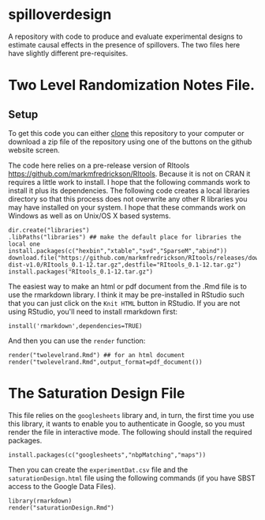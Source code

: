 # spilloverdesign

A repository with code to produce and evaluate experimental designs to estimate causal effects in the presence of spillovers. The two files here have slightly different pre-requisites.

# Two Level Randomization Notes File.

## Setup

To get this code you can either 
[clone](https://help.github.com/articles/cloning-a-repository/) this repository
to your computer or download a zip file of the repository using one of the
buttons on the github website screen.

The code here relies on a pre-release version of RItools
<https://github.com/markmfredrickson/RItools>. Because it is not on CRAN it
requires a little work to install. I hope that the following commands work to
install it plus its dependencies. The following code creates a local libraries
directory so that this process does not overwrite any other R libraries you may
have installed on your system. I hope that these commands work on Windows as
well as on Unix/OS X based systems.

```
dir.create("libraries")
.libPaths("libraries") ## make the default place for libraries the local one
install.packages(c("hexbin","xtable","svd","SparseM","abind"))
download.file("https://github.com/markmfredrickson/RItools/releases/download/rand-dist-v1.0/RItools_0.1-12.tar.gz",destfile="RItools_0.1-12.tar.gz")
install.packages("RItools_0.1-12.tar.gz")
```

The easiest way to make an html or pdf document from the .Rmd file is to use the rmarkdown library. I think it may be pre-installed in RStudio such that you can just click on the `Knit HTML` button in RStudio. If you are not using RStudio, you'll need to install rmarkdown first:

```
install('rmarkdown',dependencies=TRUE)
```

And then you can use the `render` function:

```
render("twolevelrand.Rmd") ## for an html document
render("twolevelrand.Rmd",output_format=pdf_document())

```

# The Saturation Design File

This file relies on the `googlesheets` library and, in turn, the first time you use this library, it wants to enable you to authenticate in Google, so you must render the file in interactive mode. The following should install the required packages.

```
install.packages(c("googlesheets","nbpMatching","maps"))
```

Then you can create the `experimentDat.csv` file and the `saturationDesign.html` file using the following commands (if you have SBST access to the Google Data Files).

```
library(rmarkdown)
render("saturationDesign.Rmd")
```


